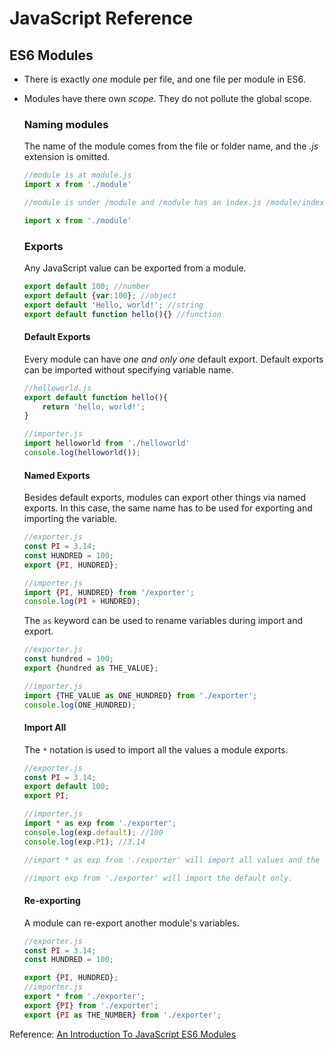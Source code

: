 # JavaScript Reference

## ES6 Modules

*  There is exactly *one* module per file, and one file per module in ES6.
*  Modules have there own *scope*. They do not pollute the global scope.

    ### Naming modules
    The name of the module comes from the file or folder name, and the *.js* extension is omitted.

    ```javascript
    //module is at module.js
    import x from './module'

    //module is under /module and /module has an index.js /module/index.js

    import x from './module'
    ```
    ### Exports

    Any JavaScript value can be exported from a module. 

    ```javascript
    export default 100; //number
    export default {var:100}; //object
    export default 'Hello, world!'; //string
    export default function hello(){} //function
    ```

    #### Default Exports

    Every module can  have *one and only one* default export.
    Default exports can be imported without specifying variable name.
    
    ```javascript
    //helloworld.js
    export default function hello(){
        return 'hello, world!';
    }

    //importer.js
    import helloworld from './helloworld'
    console.log(helloworld());
    ```

   #### Named Exports
   Besides default exports, modules can export other things via named exports. In this case, the same name has to be used for exporting and importing the variable. 

   ```javascript
   //exporter.js
   const PI = 3.14;
   const HUNDRED = 100;
   export {PI, HUNDRED}; 

   //importer.js
   import {PI, HUNDRED} from '/exporter';
   console.log(PI + HUNDRED);
   ```
   The `as` keyword can be used to rename variables during import and export.

   ```javascript
   //exporter.js
   const hundred = 100;
   export {hundred as THE_VALUE};

   //importer.js
   import {THE_VALUE as ONE_HUNDRED} from './exporter';
   console.log(ONE_HUNDRED);
   ```

   #### Import All
   The `*` notation is used to import all the values a module exports.

   ```javascript
   //exporter.js
   const PI = 3.14;
   export default 100;
   export PI;

   //importer.js
   import * as exp from './exporter';
   console.log(exp.default); //100
   console.log(exp.PI); //3.14

   //import * as exp from './exporter' will import all values and the default will be available as exp.default

   //import exp from './exporter' will import the default only.
   ```

   #### Re-exporting

   A module can re-export another module's variables.

   ```javascript
   //exporter.js
   const PI = 3.14;
   const HUNDRED = 100;

   export {PI, HUNDRED};
   //importer.js
   export * from './exporter';
   export {PI} from './exporter';
   export {PI as THE_NUMBER} from './exporter';
   ```

Reference: [An Introduction To JavaScript ES6 Modules](https://strongloop.com/strongblog/an-introduction-to-javascript-es6-modules/)